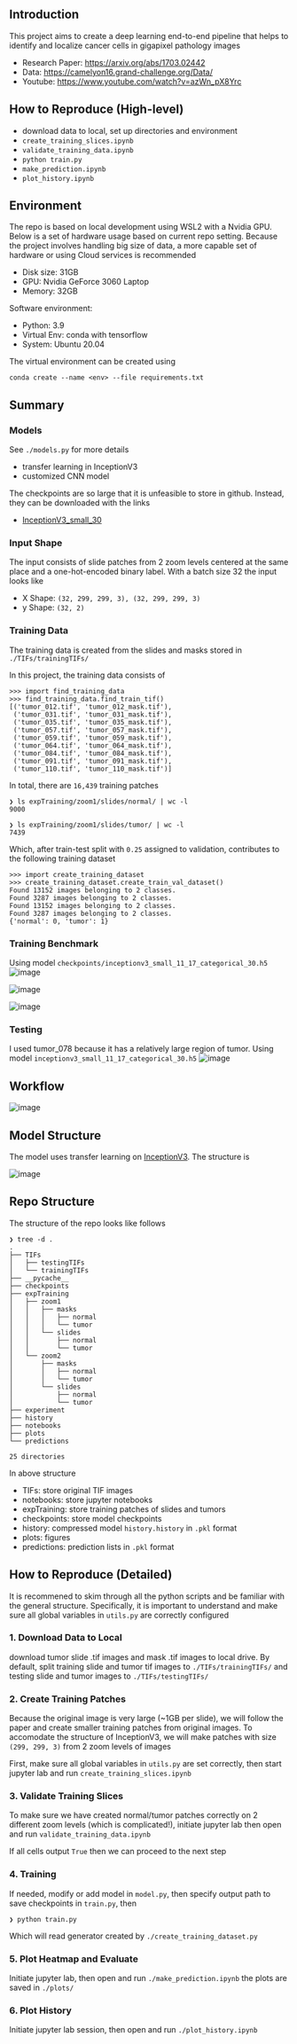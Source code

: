 ## Introduction

This project aims to create a deep learning end-to-end pipeline that helps to identify and localize cancer cells in gigapixel pathology images

* Research Paper: https://arxiv.org/abs/1703.02442
* Data: https://camelyon16.grand-challenge.org/Data/
* Youtube: https://www.youtube.com/watch?v=azWn_pX8Yrc

## How to Reproduce (High-level)

* download data to local, set up directories and environment
* `create_training_slices.ipynb`
* `validate_training_data.ipynb`
* `python train.py`
* `make_prediction.ipynb`
* `plot_history.ipynb`

## Environment

The repo is based on local development using WSL2 with a Nvidia GPU. Below is a set of hardware usage based on current repo setting. Because the project involves handling big size of data, a more capable set of hardware or using Cloud services is recommended

* Disk size: 31GB
* GPU: Nvidia GeForce 3060 Laptop
* Memory: 32GB

Software environment:

* Python: 3.9
* Virtual Env: conda with tensorflow
* System: Ubuntu 20.04

The virtual environment can be created using 
```
conda create --name <env> --file requirements.txt
```

## Summary

### Models

See `./models.py` for more details

* transfer learning in InceptionV3
* customized CNN model

The checkpoints are so large that it is unfeasible to store in github. Instead, they can be downloaded with the links

* [InceptionV3_small_30](https://drive.google.com/file/d/1zFgo7c1HrH9spK88pqwYjwRs4PGi7-SX/view?usp=share_link)

### Input Shape

The input consists of slide patches from 2 zoom levels centered
at the same place and a one-hot-encoded binary label. With a batch size 32 the input looks like

* X Shape: `(32, 299, 299, 3), (32, 299, 299, 3)`
* y Shape: `(32, 2)`

### Training Data

The training data is created from the slides and masks stored in `./TIFs/trainingTIFs/`

In this project, the training data consists of
```
>>> import find_training_data
>>> find_training_data.find_train_tif()
[('tumor_012.tif', 'tumor_012_mask.tif'), 
 ('tumor_031.tif', 'tumor_031_mask.tif'), 
 ('tumor_035.tif', 'tumor_035_mask.tif'), 
 ('tumor_057.tif', 'tumor_057_mask.tif'), 
 ('tumor_059.tif', 'tumor_059_mask.tif'), 
 ('tumor_064.tif', 'tumor_064_mask.tif'), 
 ('tumor_084.tif', 'tumor_084_mask.tif'), 
 ('tumor_091.tif', 'tumor_091_mask.tif'), 
 ('tumor_110.tif', 'tumor_110_mask.tif')]
```

In total, there are `16,439` training patches

```
❯ ls expTraining/zoom1/slides/normal/ | wc -l
9000
```

```
❯ ls expTraining/zoom1/slides/tumor/ | wc -l
7439
```

Which, after train-test split with `0.25` assigned to validation, contributes to the following training dataset

```
>>> import create_training_dataset
>>> create_training_dataset.create_train_val_dataset()
Found 13152 images belonging to 2 classes.
Found 3287 images belonging to 2 classes.
Found 13152 images belonging to 2 classes.
Found 3287 images belonging to 2 classes.
{'normal': 0, 'tumor': 1}
``` 

### Training Benchmark

Using model `checkpoints/inceptionv3_small_11_17_categorical_30.h5`
![image](plots/Accuracy_inceptionv3_small_11_17_categorical_30.png)

![image](plots/Auc_inceptionv3_small_11_17_categorical_30.png)

![image](plots/Recall_inceptionv3_small_11_17_categorical_30.png)

### Testing

I used tumor_078 because it has a relatively large region of tumor. Using model `inceptionv3_small_11_17_categorical_30.h5`
![image](plots/inceptionv3_small_11_17_categorical_30_step1_tumor_078_level7.png)

## Workflow

![image](workflow.png)

## Model Structure

The model uses transfer learning on [InceptionV3](https://keras.io/api/applications/inceptionv3/). The structure is

![image](inceptionv3small_structure.png)

## Repo Structure

The structure of the repo looks like follows
```
❯ tree -d .
.
├── TIFs
│   ├── testingTIFs
│   └── trainingTIFs
├── __pycache__
├── checkpoints
├── expTraining
│   ├── zoom1
│   │   ├── masks
│   │   │   ├── normal
│   │   │   └── tumor
│   │   └── slides
│   │       ├── normal
│   │       └── tumor
│   └── zoom2
│       ├── masks
│       │   ├── normal
│       │   └── tumor
│       └── slides
│           ├── normal
│           └── tumor
├── experiment
├── history
├── notebooks
├── plots
└── predictions

25 directories
```
In above structure
* TIFs: store original TIF images
* notebooks: store jupyter notebooks
* expTraining: store training patches of slides and tumors
* checkpoints: store model checkpoints
* history: compressed model `history.history` in `.pkl` format
* plots: figures
* predictions: prediction lists in `.pkl` format

## How to Reproduce (Detailed)
<!-- 1. run `prepare_data.ipynb` on Google Colab -->
It is recommened to skim through all the python scripts and be familiar with the general structure. Specifically, it is important to understand and make sure all global variables in `utils.py` are correctly configured

### 1. Download Data to Local

download tumor slide .tif images and mask .tif images to local
drive. By default, split training slide and tumor tif images to `./TIFs/trainingTIFs/` and testing slide and tumor images to `./TIFs/testingTIFs/`

### 2. Create Training Patches

Because the original image is very large (~1GB per slide), we will follow the paper and create smaller training patches from original images. To accomodate the structure of InceptionV3, we will make patches with size `(299, 299, 3)` from 2 zoom levels of images

First, make sure all global variables in `utils.py` are set correctly, then start jupyter lab and run `create_training_slices.ipynb`

### 3. Validate Training Slices

To make sure we have created normal/tumor patches correctly on 2 different zoom levels (which is complicated!), initiate jupyter lab then open and run `validate_training_data.ipynb`

If all cells output `True` then we can proceed to the next step

### 4. Training 

If needed, modify or add model in `model.py`, then 
specify output path to save checkpoints in `train.py`, then

```
❯ python train.py
```

Which will read generator created by `./create_training_dataset.py`

### 5. Plot Heatmap and Evaluate

Initiate jupyter lab, then open and run `./make_prediction.ipynb`
the plots are saved in `./plots/`

### 6. Plot History

Initiate jupyter lab session, then open and run `./plot_history.ipynb`